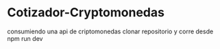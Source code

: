 # Cotizador-Cryptomonedas
consumiendo una api de criptomonedas
clonar repositorio y corre desde npm run dev
